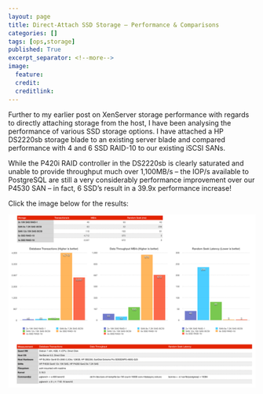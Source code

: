 ```yaml
---
layout: page
title: Direct-Attach SSD Storage – Performance & Comparisons
categories: []
tags: [ops,storage]
published: True
excerpt_separator: <!--more-->
image:
  feature:
  credit:
  creditlink:
---
```


Further to my earlier post on XenServer storage performance with regards to directly attaching storage from the host, I have been analysing the performance of various SSD storage options.
I have attached a HP DS2220sb storage blade to an existing server blade and compared performance with 4 and 6 SSD RAID-10 to our existing iSCSI SANs.

While the P420i RAID controller in the DS2220sb is clearly saturated and unable to provide throughput much over 1,100MB/s – the IOP/s available to PostgreSQL are still a very considerably performance improvement over our P4530 SAN – in fact, 6 SSD’s result in a 39.9x performance increase!

Click the image below for the results:

[![Click to Start Slides](images/san/bladedirectattach.png)](https://ixa.io/wp-content/uploads/2015/01/SSDvsSAN.pdf)
